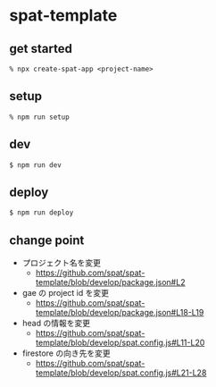 # spat-template

## get started

```
% npx create-spat-app <project-name>
```

## setup

```
% npm run setup
```

## dev

```
$ npm run dev
```

## deploy

```
$ npm run deploy
```

## change point


- プロジェクト名を変更
  + https://github.com/spat/spat-template/blob/develop/package.json#L2
- gae の project id を変更
  + https://github.com/spat/spat-template/blob/develop/package.json#L18-L19
- head の情報を変更
  + https://github.com/spat/spat-template/blob/develop/spat.config.js#L11-L20
- firestore の向き先を変更
  + https://github.com/spat/spat-template/blob/develop/spat.config.js#L21-L28
